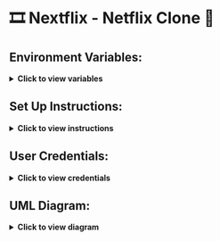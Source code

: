# 🎞️ Nextflix - Netflix Clone 🍿

## Environment Variables:

<details>
<summary>
<strong>Click to view variables</strong>
</summary>

-         AUTH_SECRET
-         DATABASE_URL
-         NEXT_PUBLIC_CLOUDINARY_CLOUD_NAME
-         NEXT_PUBLIC_CLOUDINARY_API_KEY
-         CLOUDINARY_API_SECRET

</details>

## Set Up Instructions:

<details>
<summary>
<strong>Click to view instructions</strong>
</summary>

- Download dependencies by running:

          pnpm install

- Start up the app using:

          pnpm run

</details>

## User Credentials:

<details>
<summary>
<strong>Click to view credentials</strong>
</summary>

- You can use any one of the following credentials:

  ```text
  email: user1@example.com
  password: Abc123*
  ```

  ```text
  email: user2@example.com
  password: Xyz789*
  ```

- Or register a new user with a **valid** email and password:

</details>

## UML Diagram:

<details>
<summary>
<strong>Click to view diagram</strong>
</summary>

![UML Diagram](./prisma-uml.png)

</details>
